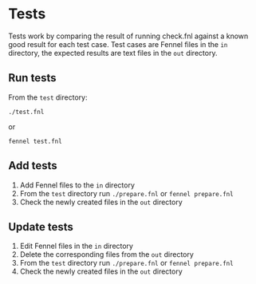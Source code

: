 # Tests

Tests work by comparing the result of running check.fnl against a known good result for each test case. Test cases are Fennel files in the ``in`` directory, the expected results are text files in the ``out`` directory.

## Run tests

From the ``test`` directory:
```
./test.fnl
```
or
```
fennel test.fnl
```

## Add tests

1. Add Fennel files to the ``in`` directory
2. From the ``test`` directory run ``./prepare.fnl`` or ``fennel prepare.fnl``
3. Check the newly created files in the ``out`` directory

## Update tests

1. Edit Fennel files in the ``in`` directory
2. Delete the corresponding files from the ``out`` directory
3. From the ``test`` directory run ``./prepare.fnl`` or ``fennel prepare.fnl``
4. Check the newly created files in the ``out`` directory
